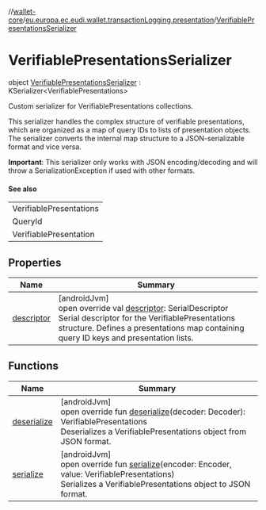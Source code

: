 //[wallet-core](../../../index.md)/[eu.europa.ec.eudi.wallet.transactionLogging.presentation](../index.md)/[VerifiablePresentationsSerializer](index.md)

# VerifiablePresentationsSerializer

object [VerifiablePresentationsSerializer](index.md) : KSerializer&lt;VerifiablePresentations&gt; 

Custom serializer for VerifiablePresentations collections.

This serializer handles the complex structure of verifiable presentations, which are organized as a map of query IDs to lists of presentation objects. The serializer converts the internal map structure to a JSON-serializable format and vice versa.

**Important**: This serializer only works with JSON encoding/decoding and will throw a SerializationException if used with other formats.

#### See also

| |
|---|
| VerifiablePresentations |
| QueryId |
| VerifiablePresentation |

## Properties

| Name | Summary |
|---|---|
| [descriptor](descriptor.md) | [androidJvm]<br>open override val [descriptor](descriptor.md): SerialDescriptor<br>Serial descriptor for the VerifiablePresentations structure. Defines a presentations map containing query ID keys and presentation lists. |

## Functions

| Name | Summary |
|---|---|
| [deserialize](deserialize.md) | [androidJvm]<br>open override fun [deserialize](deserialize.md)(decoder: Decoder): VerifiablePresentations<br>Deserializes a VerifiablePresentations object from JSON format. |
| [serialize](serialize.md) | [androidJvm]<br>open override fun [serialize](serialize.md)(encoder: Encoder, value: VerifiablePresentations)<br>Serializes a VerifiablePresentations object to JSON format. |
